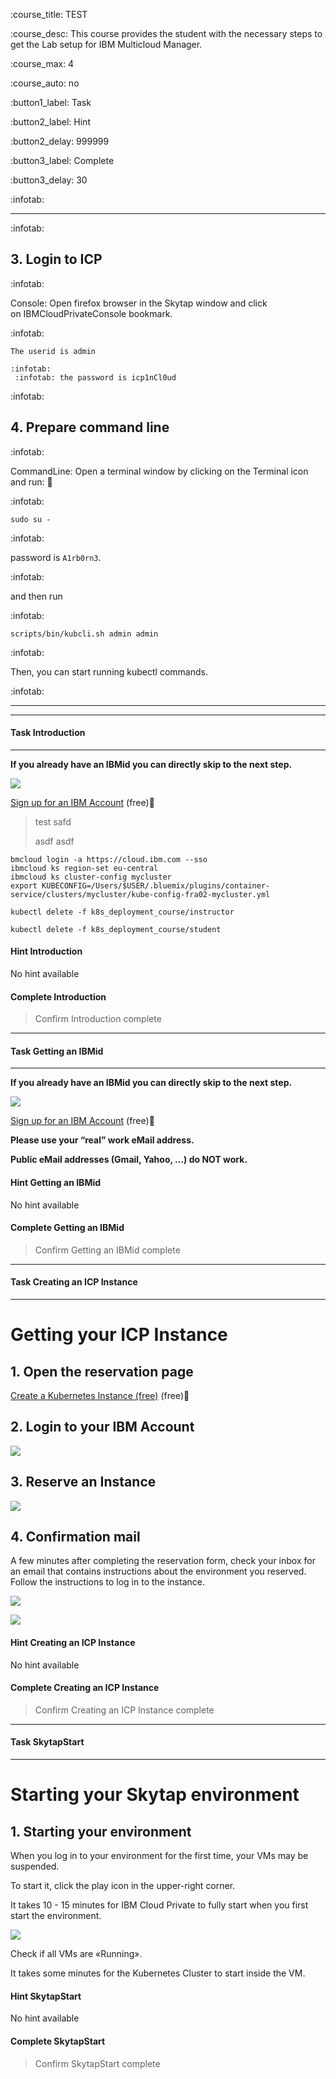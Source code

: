 
:course_title: TEST

:course_desc: This course provides the student with the necessary steps to get the Lab setup for IBM Multicloud Manager.  

:course_max: 4

:course_auto: no

:button1_label: Task

:button2_label: Hint

:button2_delay: 999999

:button3_label: Complete

:button3_delay: 30




:infotab: <hr>

:infotab: <h2 id="toc_0">3. Login to ICP</h2>
:infotab: <p>Console: Open firefox browser in the Skytap window and click on IBMCloudPrivateConsole bookmark.</p>
:infotab: <div><pre><code class="language-none">The userid is        admin     
:infotab: <BR>
:infotab: the password is    icp1nCl0ud</code></pre></div>
:infotab: <h2 id="toc_1">4. Prepare command line</h2>
:infotab: <p>CommandLine: Open a terminal window by clicking on the Terminal icon and run: </p>
:infotab: <div><pre><code class="language-none">sudo su - </code></pre></div>
:infotab: <p>password is <code>A1rb0rn3</code>.</p>
:infotab: <p>and then run </p>
:infotab: <div><pre><code class="language-none">scripts/bin/kubcli.sh admin admin </code></pre></div>
:infotab: <p>Then, you can start running kubectl commands.</p>

:infotab: <hr>








----
#### Task Introduction

----


**If you already have an IBMid you can directly skip to the next step.**

![](./images/signup.png)

[Sign up for an IBM Account](http://ibm.biz/COURSE_SIGNUP) (free)

> test
> safd
> 
> 
> asdf
> asdf



```
bmcloud login -a https://cloud.ibm.com --sso
ibmcloud ks region-set eu-central
ibmcloud ks cluster-config mycluster
export KUBECONFIG=/Users/$USER/.bluemix/plugins/container-service/clusters/mycluster/kube-config-fra02-mycluster.yml

kubectl delete -f k8s_deployment_course/instructor

kubectl delete -f k8s_deployment_course/student
```


#### Hint Introduction

No hint available


#### Complete Introduction

> Confirm Introduction complete


----
#### Task Getting an IBMid

----

**If you already have an IBMid you can directly skip to the next step.**

![](./images/signup.png)

[Sign up for an IBM Account](http://ibm.biz/COURSE_SIGNUP) (free)

**Please use your “real” work eMail address.**

**Public eMail addresses (Gmail, Yahoo, …) do NOT work.**




#### Hint Getting an IBMid

No hint available


#### Complete Getting an IBMid

> Confirm Getting an IBMid complete




----
#### Task Creating an ICP Instance

----

# Getting your ICP Instance

## 1. Open the reservation page

[Create a Kubernetes Instance (free)](https://www.ibm.com/cloud/garage/dte/tutorial/ibm-cloud-private-hosted-trial) (free)

## 2. Login to your IBM Account


![](./images/ICP1.png)


## 3. Reserve an Instance

![](./images/ICP2.png)


## 4. Confirmation mail

A few minutes after completing the reservation form, check your inbox for an email that contains instructions about the environment you reserved. Follow the instructions to log in to the instance.

![](./images/mail1.png)

![](./images/mail2.png)


#### Hint Creating an ICP Instance

No hint available


#### Complete Creating an ICP Instance

> Confirm Creating an ICP Instance complete





----
#### Task SkytapStart

----

# Starting your Skytap environment

## 1. Starting your environment

When you log in to your environment for the first time, your VMs may be suspended. 

To start it, click the play icon in the upper-right corner. 

It takes 10 - 15 minutes for IBM Cloud Private to fully start when you first start the environment.

![](./images/skytap1.png)


Check if all VMs are «Running».

It takes some minutes for the Kubernetes Cluster to start inside the VM.





#### Hint SkytapStart

No hint available


#### Complete SkytapStart

> Confirm SkytapStart complete





